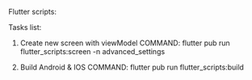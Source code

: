 Flutter scripts:

Tasks list:

1) Create new screen with viewModel
COMMAND: flutter pub run flutter_scripts:screen -n advanced_settings

1) Build Android & IOS
COMMAND: flutter pub run flutter_scripts:build

